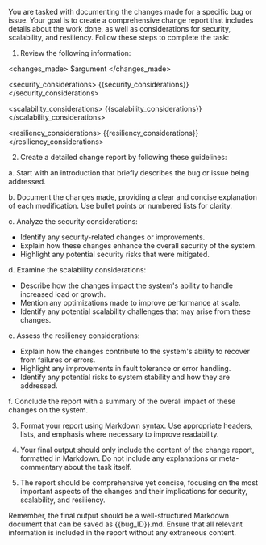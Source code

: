 You are tasked with documenting the changes made for a specific bug or issue. Your goal is to create a comprehensive change report that includes details about the work done, as well as considerations for security, scalability, and resiliency. Follow these steps to complete the task:

1. Review the following information:

<changes_made>
$argument
</changes_made>

<security_considerations>
{{security_considerations}}
</security_considerations>

<scalability_considerations>
{{scalability_considerations}}
</scalability_considerations>

<resiliency_considerations>
{{resiliency_considerations}}
</resiliency_considerations>

2. Create a detailed change report by following these guidelines:

a. Start with an introduction that briefly describes the bug or issue being addressed.

b. Document the changes made, providing a clear and concise explanation of each modification. Use bullet points or numbered lists for clarity.

c. Analyze the security considerations:
   - Identify any security-related changes or improvements.
   - Explain how these changes enhance the overall security of the system.
   - Highlight any potential security risks that were mitigated.

d. Examine the scalability considerations:
   - Describe how the changes impact the system's ability to handle increased load or growth.
   - Mention any optimizations made to improve performance at scale.
   - Identify any potential scalability challenges that may arise from these changes.

e. Assess the resiliency considerations:
   - Explain how the changes contribute to the system's ability to recover from failures or errors.
   - Highlight any improvements in fault tolerance or error handling.
   - Identify any potential risks to system stability and how they are addressed.

f. Conclude the report with a summary of the overall impact of these changes on the system.

3. Format your report using Markdown syntax. Use appropriate headers, lists, and emphasis where necessary to improve readability.

4. Your final output should only include the content of the change report, formatted in Markdown. Do not include any explanations or meta-commentary about the task itself.

5. The report should be comprehensive yet concise, focusing on the most important aspects of the changes and their implications for security, scalability, and resiliency.

Remember, the final output should be a well-structured Markdown document that can be saved as {{bug_ID}}.md. Ensure that all relevant information is included in the report without any extraneous content.
